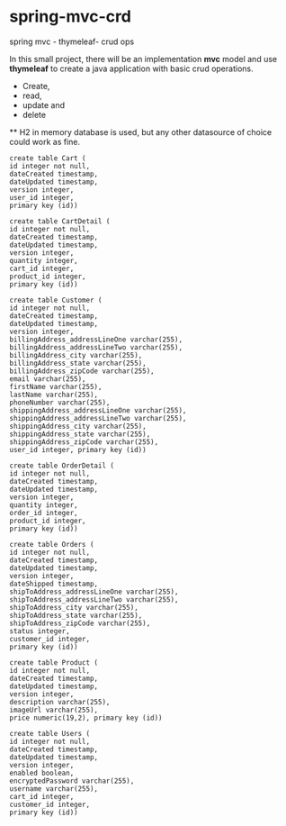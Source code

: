 # spring-mvc-crd
spring mvc -  thymeleaf- crud ops


In this small project, there will be an implementation **mvc** model and use **thymeleaf** to create a java application 
with basic crud operations.

* Create, 
* read, 
* update and 
* delete   

** H2 in memory database is used, but any other datasource of choice could work as fine.
```
create table Cart (
id integer not null,
dateCreated timestamp,
dateUpdated timestamp,
version integer,
user_id integer,
primary key (id))
```
```
create table CartDetail (
id integer not null,
dateCreated timestamp,
dateUpdated timestamp,
version integer,
quantity integer,
cart_id integer,
product_id integer,
primary key (id))
```
```
create table Customer (
id integer not null,
dateCreated timestamp,
dateUpdated timestamp,
version integer,
billingAddress_addressLineOne varchar(255),
billingAddress_addressLineTwo varchar(255),
billingAddress_city varchar(255),
billingAddress_state varchar(255),
billingAddress_zipCode varchar(255),
email varchar(255),
firstName varchar(255),
lastName varchar(255),
phoneNumber varchar(255),
shippingAddress_addressLineOne varchar(255),
shippingAddress_addressLineTwo varchar(255),
shippingAddress_city varchar(255),
shippingAddress_state varchar(255),
shippingAddress_zipCode varchar(255),
user_id integer, primary key (id))
```
```
create table OrderDetail (
id integer not null,
dateCreated timestamp,
dateUpdated timestamp,
version integer,
quantity integer,
order_id integer,
product_id integer,
primary key (id))
```
```
create table Orders (
id integer not null,
dateCreated timestamp,
dateUpdated timestamp,
version integer,
dateShipped timestamp,
shipToAddress_addressLineOne varchar(255),
shipToAddress_addressLineTwo varchar(255),
shipToAddress_city varchar(255),
shipToAddress_state varchar(255),
shipToAddress_zipCode varchar(255),
status integer,
customer_id integer,
primary key (id))
```
```
create table Product (
id integer not null,
dateCreated timestamp,
dateUpdated timestamp,
version integer,
description varchar(255),
imageUrl varchar(255),
price numeric(19,2), primary key (id))
```
```
create table Users (
id integer not null,
dateCreated timestamp,
dateUpdated timestamp,
version integer,
enabled boolean,
encryptedPassword varchar(255),
username varchar(255),
cart_id integer,
customer_id integer,
primary key (id))
```
